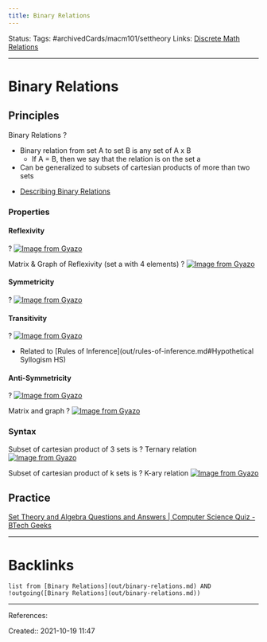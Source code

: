 ```yaml
---
title: Binary Relations
---
```

Status: 
Tags: #archivedCards/macm101/settheory
Links: [Discrete Math Relations](out/discrete-math-relations.md)
___
# Binary Relations

## Principles

Binary Relations
?
- Binary relation from set A to set B is any set of A x B
	- If A = B, then we say that the relation is on the set a
- Can be generalized to subsets of cartesian products of more than two sets
<!--SR:!2021-12-09,3,156-->

- [Describing Binary Relations](out/describing-binary-relations.md)

### Properties

#### Reflexivity
?
[![Image from Gyazo](https://i.gyazo.com/0e879c564aefb28f57a48b3c93ea26b4.png)](https://gyazo.com/0e879c564aefb28f57a48b3c93ea26b4)
<!--SR:!2021-12-19,12,250-->

Matrix & Graph of Reflexivity (set a with 4 elements)
?
[![Image from Gyazo](https://i.gyazo.com/ebb70818a9e20ba24b140f56c2dbf63a.png)](https://gyazo.com/ebb70818a9e20ba24b140f56c2dbf63a)
<!--SR:!2021-12-21,38,250-->

#### Symmetricity
?
[![Image from Gyazo](https://i.gyazo.com/378c2c39f09b7fffc6683102430f60a0.png)](https://gyazo.com/378c2c39f09b7fffc6683102430f60a0)
<!--SR:!2022-01-23,48,232-->

#### Transitivity
?
[![Image from Gyazo](https://i.gyazo.com/aa79dfef1632e5b62e5ffb6162105f27.png)](https://gyazo.com/aa79dfef1632e5b62e5ffb6162105f27)
- Related to [Rules of Inference](out/rules-of-inference.md#Hypothetical Syllogism HS)
<!--SR:!2022-02-04,61,232-->

#### Anti-Symmetricity
?
[![Image from Gyazo](https://i.gyazo.com/aeb875024cdbc85d108bbbe0d1276087.png)](https://gyazo.com/aeb875024cdbc85d108bbbe0d1276087)
<!--SR:!2021-12-24,36,274-->

Matrix and graph
?
[![Image from Gyazo](https://i.gyazo.com/f908b10ca1f6f409c08783b216250471.png)](https://gyazo.com/f908b10ca1f6f409c08783b216250471)
<!--SR:!2022-01-04,47,270-->

### Syntax

Subset of cartesian product of 3 sets is
?
Ternary relation
[![Image from Gyazo](https://i.gyazo.com/7842eafc73d7f7c678782a68c9b63542.png)](https://gyazo.com/7842eafc73d7f7c678782a68c9b63542)
<!--SR:!2022-01-26,51,232-->

Subset of cartesian product of k sets is
?
K-ary relation
[![Image from Gyazo](https://i.gyazo.com/6b794d8af72126c3f614566c813a1256.png)](https://gyazo.com/6b794d8af72126c3f614566c813a1256)
## Practice
[Set Theory and Algebra Questions and Answers | Computer Science Quiz - BTech Geeks](https://btechgeeks.com/computer-science-set-theory-and-algebra-questions-and-answers/)
<!--SR:!2021-12-12,6,192-->

___
# Backlinks
```dataview
list from [Binary Relations](out/binary-relations.md) AND !outgoing([Binary Relations](out/binary-relations.md))
```
___
References:

Created:: 2021-10-19 11:47
